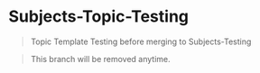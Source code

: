 # Subjects-Topic-Testing

> Topic Template Testing before merging to Subjects-Testing

> This branch will be removed anytime. 
